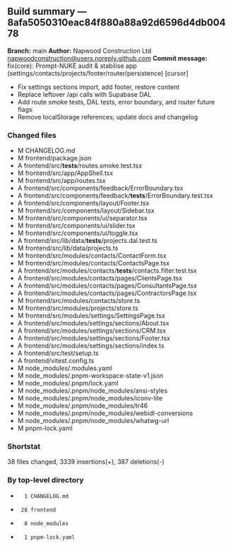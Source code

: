 ## Build summary — 8afa5050310eac84f880a88a92d6596d4db00478

**Branch:** main
**Author:** Napwood Construction Ltd <napwoodconstruction@users.noreply.github.com>
**Commit message:** fix(core): Prompt-NUKE audit & stabilise app (settings/contacts/projects/footer/router/persistence) [cursor]

- Fix settings sections import, add footer, restore content
- Replace leftover /api calls with Supabase DAL
- Add route smoke tests, DAL tests, error boundary, and router future flags
- Remove localStorage references; update docs and changelog

### Changed files
 - M	CHANGELOG.md
 - M	frontend/package.json
 - A	frontend/src/__tests__/routes.smoke.test.tsx
 - M	frontend/src/app/AppShell.tsx
 - M	frontend/src/app/routes.tsx
 - A	frontend/src/components/feedback/ErrorBoundary.tsx
 - A	frontend/src/components/feedback/__tests__/ErrorBoundary.test.tsx
 - A	frontend/src/components/layout/Footer.tsx
 - M	frontend/src/components/layout/Sidebar.tsx
 - M	frontend/src/components/ui/separator.tsx
 - M	frontend/src/components/ui/slider.tsx
 - M	frontend/src/components/ui/toggle.tsx
 - A	frontend/src/lib/data/__tests__/projects.dal.test.ts
 - M	frontend/src/lib/data/projects.ts
 - M	frontend/src/modules/contacts/ContactForm.tsx
 - M	frontend/src/modules/contacts/ContactsPage.tsx
 - A	frontend/src/modules/contacts/__tests__/contacts.filter.test.tsx
 - A	frontend/src/modules/contacts/pages/ClientsPage.tsx
 - A	frontend/src/modules/contacts/pages/ConsultantsPage.tsx
 - A	frontend/src/modules/contacts/pages/ContractorsPage.tsx
 - M	frontend/src/modules/contacts/store.ts
 - M	frontend/src/modules/projects/store.ts
 - M	frontend/src/modules/settings/SettingsPage.tsx
 - A	frontend/src/modules/settings/sections/About.tsx
 - A	frontend/src/modules/settings/sections/CRM.tsx
 - A	frontend/src/modules/settings/sections/Footer.tsx
 - A	frontend/src/modules/settings/sections/index.ts
 - A	frontend/src/test/setup.ts
 - A	frontend/vitest.config.ts
 - M	node_modules/.modules.yaml
 - M	node_modules/.pnpm-workspace-state-v1.json
 - M	node_modules/.pnpm/lock.yaml
 - M	node_modules/.pnpm/node_modules/ansi-styles
 - M	node_modules/.pnpm/node_modules/iconv-lite
 - M	node_modules/.pnpm/node_modules/tr46
 - M	node_modules/.pnpm/node_modules/webidl-conversions
 - M	node_modules/.pnpm/node_modules/whatwg-url
 - M	pnpm-lock.yaml

### Shortstat
 38 files changed, 3339 insertions(+), 387 deletions(-)

### By top-level directory
 -       1 CHANGELOG.md
 -      28 frontend
 -       8 node_modules
 -       1 pnpm-lock.yaml
